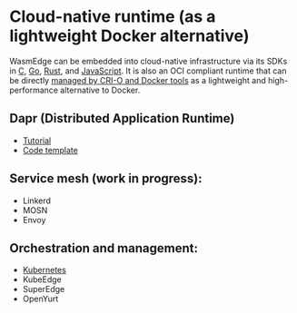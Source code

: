 # Cloud-native runtime (as a lightweight Docker alternative)

WasmEdge can be embedded into cloud-native infrastructure via its SDKs in [C](../../embed/c.md), [Go](../../embed/go.md), [Rust](../../embed/rust.md), and [JavaScript](../../embed/node.md). It is also an OCI compliant runtime that can be directly [managed by CRI-O and Docker tools](https://www.secondstate.io/articles/manage-webassembly-apps-in-wasmedge-using-docker-tools/) as a lightweight and high-performance alternative to Docker.

## Dapr (Distributed Application Runtime)

* [Tutorial](https://www.secondstate.io/articles/dapr-wasmedge-webassembly/)
* [Code template](https://github.com/second-state/dapr-wasm)

## Service mesh (work in progress):

* Linkerd
* MOSN
* Envoy

## Orchestration and management:

* [Kubernetes](https://www.secondstate.io/articles/manage-webassembly-apps-in-wasmedge-using-docker-tools/)
* KubeEdge
* SuperEdge
* OpenYurt

